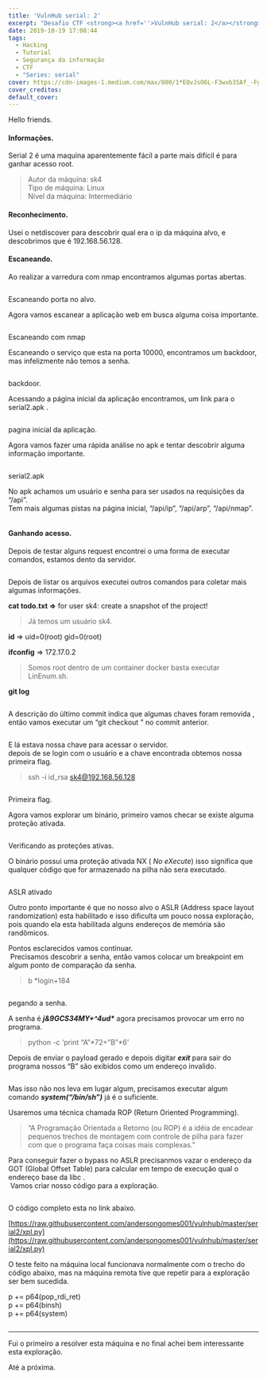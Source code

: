 ```yaml
---
title: 'VulnHub serial: 2'
excerpt: "Desafio CTF <strong><a href=''>VulnHub serial: 2</a></strong> Realizado para aprendizado sobre conceitos de segurança da informação."
date: 2019-10-19 17:08:44
tags: 
  - Hacking
  - Tutorial
  - Segurança da informação
  - CTF
  - "Series: serial"
cover: https://cdn-images-1.medium.com/max/800/1*EQvJsO6L-F3wxb35Af_-Fg.png
cover_creditos:
default_cover:
---
```



Hello friends.

#### Informações.

Serial 2 é uma maquina aparentemente fácil a parte mais difícil é para ganhar acesso root.

> Autor da máquina: sk4  
> Tipo de máquina: Linux  
> Nível da máquina: Intermediário


#### Reconhecimento.

Usei o netdiscover para descobrir qual era o ip da máquina alvo, e descobrimos que é 192.168.56.128.

#### Escaneando.

Ao realizar a varredura com nmap encontramos algumas portas abertas.

<figure class="image">
      <img src="https://cdn-images-1.medium.com/max/800/1*EQvJsO6L-F3wxb35Af_-Fg.png" alt="">
      <figcaption></figcaption>
    </figure>

Escaneando porta no alvo.

Agora vamos escanear a aplicação web em busca alguma coisa importante.

<figure class="image">
      <img src="https://cdn-images-1.medium.com/max/800/1*rwn5XgezLdtJKsBjkwM-tw.png" alt="">
      <figcaption></figcaption>
    </figure>

Escaneando com nmap

Escaneando o serviço que esta na porta 10000, encontramos um backdoor, mas infelizmente não temos a senha.

<figure class="image">
      <img src="https://cdn-images-1.medium.com/max/800/1*hS2J3ev_ECuYdtOWHlbP9w.png" alt="">
      <figcaption></figcaption>
    </figure>

backdoor.

Acessando a página inicial da aplicação encontramos, um link para o serial2.apk .

<figure class="image">
      <img src="https://cdn-images-1.medium.com/max/800/1*Wy03He1oslxkFQ2NpmtqYA.png" alt="">
      <figcaption></figcaption>
    </figure>

pagina inicial da aplicação.

Agora vamos fazer uma rápida análise no apk e tentar descobrir alguma informação importante.

<figure class="image">
      <img src="https://cdn-images-1.medium.com/max/800/1*1D1aBQtCgzM4YQ6Wy-5rCw.png" alt="">
      <figcaption></figcaption>
    </figure>

serial2.apk

No apk achamos um usuário e senha para ser usados na requisições da “/api”.  
Tem mais algumas pistas na página inicial, “/api/ip”, “/api/arp”, “/api/nmap”.

<figure class="image">
      <img src="https://cdn-images-1.medium.com/max/800/1*gHTAMLppDsu4kicfupoaSQ.png" alt="">
      <figcaption></figcaption>
    </figure>

#### Ganhando acesso.

Depois de testar alguns request encontrei o uma forma de executar comandos, estamos dento da servidor.

<figure class="image">
      <img src="https://cdn-images-1.medium.com/max/800/1*TXTXGEcsE1Tu4SK7MAXLFA.png" alt="">
      <figcaption></figcaption>
    </figure>

Depois de listar os arquivos executei outros comandos para coletar mais algumas informações.

**cat todo.txt =>** for user sk4: create a snapshot of the project!

> Já temos um usuário sk4.

**id** \=> uid=0(root) gid=0(root)

**ifconfig** => 172.17.0.2

> Somos root dentro de um container docker basta executar LinEnum.sh.

**git log**

<figure class="image">
      <img src="https://cdn-images-1.medium.com/max/800/1*ZY-f-CeciqqOwZSelmeGFA.png" alt="">
      <figcaption></figcaption>
    </figure>

A descrição do último commit indica que algumas chaves foram removida , então vamos executar um “git checkout <commit>” no commit anterior.

<figure class="image">
      <img src="https://cdn-images-1.medium.com/max/800/1*oS1DJd6PLeCMQm0zRdb39Q.png" alt="">
      <figcaption></figcaption>
    </figure>

E lá estava nossa chave para acessar o servidor.  
depois de se login com o usuário e a chave encontrada obtemos nossa primeira flag.

> ssh -i id\_rsa sk4@192.168.56.128

<figure class="image">
      <img src="https://cdn-images-1.medium.com/max/800/1*MC5S5XLWTfjSoDDfUqBO3Q.png" alt="">
      <figcaption></figcaption>
    </figure>

Primeira flag.

Agora vamos explorar um binário, primeiro vamos checar se existe alguma proteção ativada.

<figure class="image">
      <img src="https://cdn-images-1.medium.com/max/800/1*EN91ourt_gvTDb-WLxXqAg.png" alt="">
      <figcaption></figcaption>
    </figure>

Verificando as proteções ativas.

O binário possui uma proteção ativada NX ( _No eXecute_) isso significa que qualquer código que for armazenado na pilha não sera executado.

<figure class="image">
      <img src="https://cdn-images-1.medium.com/max/800/1*mkN_r2SZNAPUUj52KIeC1Q.png" alt="">
      <figcaption></figcaption>
    </figure>

ASLR ativado

Outro ponto importante é que no nosso alvo o ASLR (Address space layout randomization) esta habilitado e isso dificulta um pouco nossa exploração, pois quando ela esta habilitada alguns endereços de memória são randômicos.

Pontos esclarecidos vamos continuar.   
 Precisamos descobrir a senha, então vamos colocar um breakpoint em algum ponto de comparação da senha.

> b \*login+184

<figure class="image">
      <img src="https://cdn-images-1.medium.com/max/800/1*YtUmfmLhLaEdJtHwceYB2g.png" alt="">
      <figcaption></figcaption>
    </figure>

pegando a senha.

A senha é **_j&9GCS34MY+^4ud\*_** agora precisamos provocar um erro no programa.

> python -c ‘print “A”\*72+”B”\*6’

Depois de enviar o payload gerado e depois digitar **_exit_** para sair do programa nossos “B” são exibidos como um endereço invalido.

<figure class="image">
      <img src="https://cdn-images-1.medium.com/max/800/1*ZcN6ZChXOzQ_07RCV2BUWw.png" alt="">
      <figcaption></figcaption>
    </figure>

Mas isso não nos leva em lugar algum, precisamos executar algum comando **_system(“/bin/sh”)_** já é o suficiente.

Usaremos uma técnica chamada ROP (Return Oriented Programming).

> “A Programação Orientada a Retorno (ou ROP) é a idéia de encadear pequenos trechos de montagem com controle de pilha para fazer com que o programa faça coisas mais complexas.”

Para conseguir fazer o bypass no ASLR precisanmos vazar o endereço da GOT (Global Offset Table) para calcular em tempo de execução qual o endereço base da libc .   
 Vamos criar nosso código para a exploração.

<figure class="image">
      <img src="https://cdn-images-1.medium.com/max/800/1*nIjRTbQy8P3dLG8iayIRMA.png" alt="">
      <figcaption></figcaption>
    </figure>

O código completo esta no link abaixo.

[https://raw.githubusercontent.com/andersongomes001/vulnhub/master/serial2/xpl.py](https://raw.githubusercontent.com/andersongomes001/vulnhub/master/serial2/xpl.py)

O teste feito na máquina local funcionava normalmente com o trecho do código abaixo, mas na máquina remota tive que repetir para a exploração ser bem sucedida.

p += p64(pop\_rdi\_ret)  
p += p64(binsh)  
p += p64(system)

<figure class="image">
      <img src="https://cdn-images-1.medium.com/max/800/1*2yjTMJ9hVq-Jc_tn83luHg.png" alt="">
      <figcaption></figcaption>
    </figure>

* * *

Fui o primeiro a resolver esta máquina e no final achei bem interessante esta exploração.

Até a próxima.

